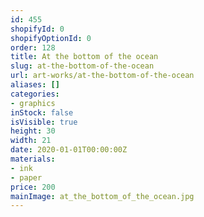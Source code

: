 ```yaml
---
id: 455
shopifyId: 0
shopifyOptionId: 0
order: 128
title: At the bottom of the ocean
slug: at-the-bottom-of-the-ocean
url: art-works/at-the-bottom-of-the-ocean
aliases: []
categories:
- graphics
inStock: false
isVisible: true
height: 30
width: 21
date: 2020-01-01T00:00:00Z
materials:
- ink
- paper
price: 200
mainImage: at_the_bottom_of_the_ocean.jpg
---
```

